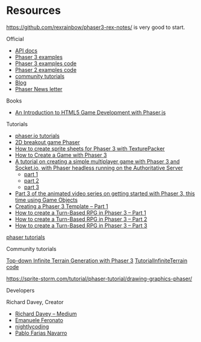 # Resources

<https://github.com/rexrainbow/phaser3-rex-notes/> is very good to start.

Official

- [API docs](https://photonstorm.github.io/phaser3-docs/)
- [Phaser 3 examples](http://labs.phaser.io/)
- [Phaser 3 examples code](https://github.com/photonstorm/phaser3-examples)
- [Phaser 2 examples code](https://github.com/photonstorm/phaser-examples)
- [community tutorials](http://phaser.io/learn/community-tutorials)
- [Blog](https://phaser.io/phaser3/devlog)
- [Phaser News letter](https://phaser.io/community/newsletter)

Books

- [An Introduction to HTML5 Game Development with Phaser.js](https://github.com/meanderingleaf/PhaserBookExamples)

Tutorials

- [phaser.io tutorials](http://phaser.io/news/category/tutorial)
- [2D breakout game Phaser](https://developer.mozilla.org/en-US/docs/Games/Tutorials/2D_breakout_game_Phaser)
- [How to create sprite sheets for Phaser 3 with TexturePacker](https://www.codeandweb.com/texturepacker/tutorials/how-to-create-sprite-sheets-for-phaser3)
- [How to Create a Game with Phaser 3](https://gamedevacademy.org/phaser-3-tutorial/)
- [A tutorial on creating a simple multiplayer game with Phaser 3 and Socket.io, with Phaser headless running on the Authoritative Server](http://phaser.io/news/2019/03/creating-a-multiplayer-phaser-3-game-tutorial)
  - [part 1](https://phasertutorials.com/creating-a-simple-multiplayer-game-in-phaser-3-with-an-authoritative-server-part-1/)
  - [part 2](https://phasertutorials.com/creating-a-simple-multiplayer-game-in-phaser-3-with-an-authoritative-server-part-2/)
  - [part 3](https://phasertutorials.com/creating-a-simple-multiplayer-game-in-phaser-3-with-an-authoritative-server-part-3/)
- [Part 3 of the animated video series on getting started with Phaser 3, this time using Game Objects](http://phaser.io/news/2019/03/getting-started-with-phaser-part-3)
- [Creating a Phaser 3 Template – Part 1](https://phasertutorials.com/creating-a-phaser-3-template-part-1/)
- [How to create a Turn-Based RPG in Phaser 3 – Part 1](https://gamedevacademy.org/how-to-create-a-turn-based-rpg-game-in-phaser-3-part-1/)
- [How to create a Turn-Based RPG in Phaser 3 – Part 2](https://gamedevacademy.org/how-to-create-a-turn-based-rpg-game-in-phaser-3-part-2/)
- [How to create a Turn-Based RPG in Phaser 3 – Part 3](https://gamedevacademy.org/how-to-create-a-turn-based-rpg-in-phaser-3-part-3/)

[phaser tutorials](https://phasertutorials.com/)

Community tutorials

[Top-down Infinite Terrain Generation with Phaser 3](https://yorkcs.com/2019/02/25/top-down-infinite-terrain-generation-with-phaser-3/) [TutorialInfiniteTerrain code](https://github.com/jaredyork/TutorialInfiniteTerrain)

https://sprite-storm.com/tutorial/phaser-tutorial/drawing-graphics-phaser/

Developers

Richard Davey, Creator

- [Richard Davey – Medium](https://medium.com/@photonstorm)
- [Emanuele Feronato](https://www.emanueleferonato.com)
- [nightlycoding](http://nightlycoding.com/)
- [Pablo Farias Navarro](https://github.com/fariazz)
